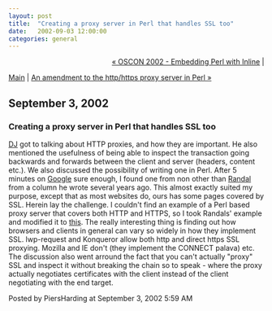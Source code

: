 ```yaml
---
layout: post
title:  "Creating a proxy server in Perl that handles SSL too"
date:   2002-09-03 12:00:00
categories: general
---
```

<p align="right">
<a href="http://www.piersharding.com/blog/archives/2002/07/oscon_2002_embe.html">&laquo; OSCON 2002 - Embedding Perl with Inline</a> |

<a href="http://www.piersharding.com/blog/">Main</a>
| <a href="http://www.piersharding.com/blog/archives/2002/09/an_amendment_to.html">An amendment to the http/https proxy server in Perl &raquo;</a>

</p>

<h2>September  3, 2002</h2>

<h3>Creating a proxy server in Perl that handles SSL too</h3>

<a href='http://www.pipetree.com/qmacro/'>DJ</a> got to talking about HTTP
proxies, and how they are important.  He also mentioned the usefulness of
being able to inspect the transaction going backwards and forwards between the
client and server (headers, content etc.).  We also discussed the possibility
of writing one in Perl.  After 5 minutes on <a
href='http://www.google.com'>Google</a> sure enough, I found one from non
other than <a
href='http://www.stonehenge.com/merlyn/WebTechniques/col34.html'>Randal</a>
from a column he wrote several years ago.  This almost exactly suited my
purpose, except that as most websites do, ours has some pages covered by SSL.
Herein lay the challenge.  I couldn't find an example of a Perl based proxy
server that covers both HTTP and HTTPS, so I took Randals' example and
modified it to <a href='/download/proxy.pl'>this</a>.  The really interesting
thing is finding out how browsers and clients in general can vary so widely in
how they implement SSL.  lwp-request and Konqueror allow both http and direct
https SSL proxying.  Mozilla and IE don't (they implement the CONNECT palava) etc.<br/>
The discussion also went arround the fact that you can't actually "proxy" SSL and inspect it without breaking the chain so to speak - where the proxy actually negotiates certificates with the client instead of the client negotiating with the end target.

<div id="a000014more"><div id="more">

</div></div>

<p class="posted">Posted by PiersHarding at September  3, 2002  5:59 AM</p>





